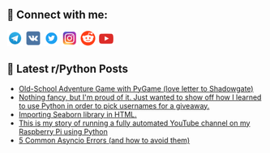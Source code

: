 ## 🔎 Connect with me:
[<img src="https://github.com/bullbesh/bullbesh/blob/main/images/Telegram.png" width="32" height="32" />](https://t.me/bullbesh)
[<img src="https://github.com/bullbesh/bullbesh/blob/main/images/VK.png" width="32" height="32" />](https://vk.com/bullbesh)
[<img src="https://github.com/bullbesh/bullbesh/blob/main/images/Twitter.png" width="32" height="32" />](https://twitter.com/bullbesh1)
[<img src="https://github.com/bullbesh/bullbesh/blob/main/images/Instagram.png" width="32" height="32" />](https://www.instagram.com/bullbesh)
[<img src="https://github.com/bullbesh/bullbesh/blob/main/images/Reddit.png" width="32" height="32" />](https://www.reddit.com/user/bullbesh)
[<img src="https://github.com/bullbesh/bullbesh/blob/main/images/YouTube.png" width="32" height="32" />](https://www.youtube.com/channel/UCtfjRs6uzgq5mfm8S06WTcg)

## 📕 Latest r/Python Posts
<!-- BLOG-POST-LIST:START -->
- [Old-School Adventure Game with PyGame &lpar;love letter to Shadowgate&rpar;](https://www.reddit.com/r/Python/comments/10ivej4/oldschool_adventure_game_with_pygame_love_letter/)
- [Nothing fancy, but I&#39;m proud of it. Just wanted to show off how I learned to use Python in order to pick usernames for a giveaway.](https://www.reddit.com/r/Python/comments/10iv5wx/nothing_fancy_but_im_proud_of_it_just_wanted_to/)
- [Importing Seaborn library in HTML.](https://www.reddit.com/r/Python/comments/10iu207/importing_seaborn_library_in_html/)
- [This is my story of running a fully automated YouTube channel on my Raspberry Pi using Python](https://www.reddit.com/r/Python/comments/10ithf7/this_is_my_story_of_running_a_fully_automated/)
- [5 Common Asyncio Errors &lpar;and how to avoid them&rpar;](https://www.reddit.com/r/Python/comments/10isqfj/5_common_asyncio_errors_and_how_to_avoid_them/)
<!-- BLOG-POST-LIST:END -->
